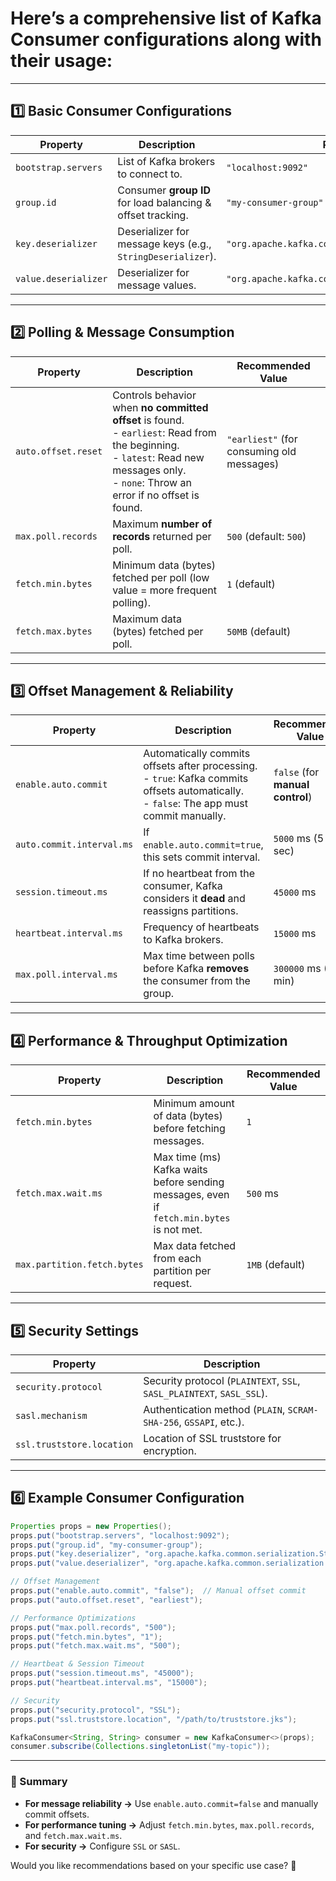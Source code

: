 # Here’s a **comprehensive list of Kafka Consumer configurations** along with their **usage**:

---

## **1️⃣ Basic Consumer Configurations**
| **Property**           | **Description** | **Recommended Value** |
|------------------------|---------------|----------------------|
| `bootstrap.servers`    | List of Kafka brokers to connect to. | `"localhost:9092"` |
| `group.id`            | Consumer **group ID** for load balancing & offset tracking. | `"my-consumer-group"` |
| `key.deserializer`    | Deserializer for message keys (e.g., `StringDeserializer`). | `"org.apache.kafka.common.serialization.StringDeserializer"` |
| `value.deserializer`  | Deserializer for message values. | `"org.apache.kafka.common.serialization.StringDeserializer"` |

---

## **2️⃣ Polling & Message Consumption**
| **Property**            | **Description** | **Recommended Value** |
|-------------------------|---------------|----------------------|
| `auto.offset.reset`     | Controls behavior when **no committed offset** is found.<br> - `earliest`: Read from the beginning.<br> - `latest`: Read new messages only.<br> - `none`: Throw an error if no offset is found. | `"earliest"` (for consuming old messages) |
| `max.poll.records`      | Maximum **number of records** returned per poll. | `500` (default: `500`) |
| `fetch.min.bytes`       | Minimum data (bytes) fetched per poll (low value = more frequent polling). | `1` (default) |
| `fetch.max.bytes`       | Maximum data (bytes) fetched per poll. | `50MB` (default) |

---

## **3️⃣ Offset Management & Reliability**
| **Property**                | **Description** | **Recommended Value** |
|-----------------------------|---------------|----------------------|
| `enable.auto.commit`        | Automatically commits offsets after processing.<br> - `true`: Kafka commits offsets automatically.<br> - `false`: The app must commit manually. | `false` (for **manual control**) |
| `auto.commit.interval.ms`   | If `enable.auto.commit=true`, this sets commit interval. | `5000` ms (5 sec) |
| `session.timeout.ms`        | If no heartbeat from the consumer, Kafka considers it **dead** and reassigns partitions. | `45000` ms |
| `heartbeat.interval.ms`     | Frequency of heartbeats to Kafka brokers. | `15000` ms |
| `max.poll.interval.ms`      | Max time between polls before Kafka **removes** the consumer from the group. | `300000` ms (5 min) |

---

## **4️⃣ Performance & Throughput Optimization**
| **Property**               | **Description** | **Recommended Value** |
|----------------------------|---------------|----------------------|
| `fetch.min.bytes`          | Minimum amount of data (bytes) before fetching messages. | `1` |
| `fetch.max.wait.ms`        | Max time (ms) Kafka waits before sending messages, even if `fetch.min.bytes` is not met. | `500` ms |
| `max.partition.fetch.bytes`| Max data fetched from each partition per request. | `1MB` (default) |

---

## **5️⃣ Security Settings**
| **Property**               | **Description** |
|----------------------------|---------------|
| `security.protocol`        | Security protocol (`PLAINTEXT`, `SSL`, `SASL_PLAINTEXT`, `SASL_SSL`). |
| `sasl.mechanism`          | Authentication method (`PLAIN`, `SCRAM-SHA-256`, `GSSAPI`, etc.). |
| `ssl.truststore.location` | Location of SSL truststore for encryption. |

---

## **6️⃣ Example Consumer Configuration**
```java
Properties props = new Properties();
props.put("bootstrap.servers", "localhost:9092");
props.put("group.id", "my-consumer-group");
props.put("key.deserializer", "org.apache.kafka.common.serialization.StringDeserializer");
props.put("value.deserializer", "org.apache.kafka.common.serialization.StringDeserializer");

// Offset Management
props.put("enable.auto.commit", "false");  // Manual offset commit
props.put("auto.offset.reset", "earliest");

// Performance Optimizations
props.put("max.poll.records", "500");
props.put("fetch.min.bytes", "1");
props.put("fetch.max.wait.ms", "500");

// Heartbeat & Session Timeout
props.put("session.timeout.ms", "45000");
props.put("heartbeat.interval.ms", "15000");

// Security
props.put("security.protocol", "SSL");
props.put("ssl.truststore.location", "/path/to/truststore.jks");

KafkaConsumer<String, String> consumer = new KafkaConsumer<>(props);
consumer.subscribe(Collections.singletonList("my-topic"));
```

---

### **🔹 Summary**
- **For message reliability →** Use `enable.auto.commit=false` and manually commit offsets.
- **For performance tuning →** Adjust `fetch.min.bytes`, `max.poll.records`, and `fetch.max.wait.ms`.
- **For security →** Configure `SSL` or `SASL`.

Would you like recommendations based on your specific use case? 🚀